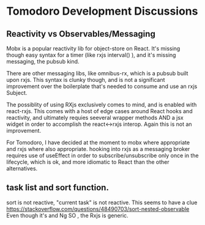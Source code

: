 # Tomodoro Development Discussions

## Reactivity vs Observables/Messaging
Mobx is a popular reactivity lib for object-store on React.  It's missing though easy syntax for a timer (like rxjs interval() ), and it's missing messaging, the pubsub kind.

There are other messaging libs, like omnibus-rx, which is a pubsub
built upon rxjs.  This syntax is clunky though, and is not a significant improvement over the boilerplate that's needed to 
consume and use an rxjs Subject.

The possiblity of using RXjs exclusively comes to mind, and is enabled with react-rxjs. This comes with a host of edge cases around React hooks and reactivity, and ultimately requies seeveral wrapper methods AND a jsx widget <Susbscribe> in order to accomplish the react<->rxjs interop. Again this is not an improvement.

For Tomodoro, I have decided at the moment to mobx where appropriate
and rxjs where also appropriate.   hooking into rxjs as a messaging
broker requires use of useEffect in order to subscribe/unsubscribe only once in the lifecycle, which is ok, and more idiomatic to React than the other alternatives.

## task list and sort function.
sort is not reactive, "current task" is not reactive.
This seems to have a clue https://stackoverflow.com/questions/48490703/sort-nested-observable
Even though it's and Ng SO , the Rxjs is generic.